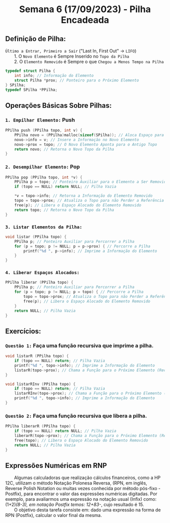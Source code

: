 <h1 align="center"> Semana 6 (17/09/2023) - Pilha Encadeada </h1>
 
## Definição de Pilha: 
`Último a Entrar, Primeiro a Sair` ("Last In, First Out" -> `LIFO`)	
<br>&emsp;&emsp;1.  O `Novo Elemento` é Sempre Inserido no `Topo da Pilha`
<br>&emsp;&emsp;2. O `Elemento Removido` é Sempre o que `Chegou a Menos Tempo na Pilha`

~~~c
typedef struct Pilha {
	int info; // Informação do Elemento
	struct Pilha *prox; // Ponteiro para o Próximo Elemento
} SPilha;
typedef SPilha *PPilha;
~~~




## Operações Básicas Sobre Pilhas:
### `1. Empilhar Elemento:` Push
~~~c
PPilha push (PPilha topo, int v) {
	PPilha novo = (PPilha)malloc(sizeof(SPilha)); // Aloca Espaço para o Novo Elemento
	novo->info = v; // Insere a Informação no Novo Elemento
	novo->prox = topo; // O Novo Elemento Aponta para o Antigo Topo
	return novo; // Retorna o Novo Topo da Pilha
}
~~~

### `2. Desempilhar Elemento:` Pop
~~~c
PPilha pop (PPilha topo, int *v) {
	PPilha p = topo; // Ponteiro Auxiliar para o Elemento a Ser Removido
	if (topo == NULL) return NULL; // Pilha Vazia

	*v = topo->info; // Retorna a Informação do Elemento Removido
	topo = topo->prox; // Atualiza o Topo para não Perder a Referência
	free(p); // Libera o Espaço Alocado do Elemento Removido
	return topo; // Retorna o Novo Topo da Pilha
}
~~~


### `3. Listar Elementos da Pilha:`
~~~c
void listar (PPilha topo) {
	PPilha p; // Ponteiro Auxiliar para Percorrer a Pilha
	for (p = topo; p != NULL; p = p->prox) { // Percorre a Pilha
		printf("%d ", p->info); // Imprime a Informação do Elemento
	}
}
~~~


### `4. Liberar Espaços Alocados:`
~~~c
PPilha liberar (PPilha topo) {
	PPilha p; // Ponteiro Auxiliar para Percorrer a Pilha
	for (p = topo; p != NULL; p = topo) { // Percorre a Pilha
		topo = topo->prox; // Atualiza o Topo para não Perder a Referência
		free(p); // Libera o Espaço Alocado do Elemento Removido
	}
	return NULL; // Pilha Vazia
}
~~~



## Exercícios:
### `Questão 1:` Faça uma função recursiva que imprime a pilha.
~~~c
void listarR (PPilha topo) {
	if (topo == NULL) return; // Pilha Vazia
	printf("%d ", topo->info); // Imprime a Informação do Elemento
	listarR(topo->prox); // Chama a Função para o Próximo Elemento (Recursão)
}
~~~

~~~c
void listarRInv (PPilha topo) {
	if (topo == NULL) return; // Pilha Vazia
	listarRInv(topo->prox); // Chama a Função para o Próximo Elemento (Recursão)
	printf("%d ", topo->info); // Imprime a Informação do Elemento
}
~~~

### `Questão 2:` Faça uma função recursiva que libera a pilha.
~~~c
PPilha liberarR (PPilha topo) {
	if (topo == NULL) return NULL; // Pilha Vazia
	liberarR(topo->prox); // Chama a Função para o Próximo Elemento (Recursão)
	free(topo); // Libera o Espaço Alocado do Elemento Removido
	return NULL; // Pilha Vazia
}
~~~

## Expressões Numéricas em RNP
&emsp;&emsp;Algumas calculadoras que realização cálculos financeiros, como a HP 12C, utilizam o método Notação Polonesa Reversa, (RPN, em inglês, Reverse Polish Notation ou muitas vezes conhecida por método pós-fixo - Postfix), para encontrar o valor das expressões numéricas digitadas. Por exemplo, para avaliarmos uma expressão na notação usual (Infix) como: (1+2)*(8-3), em notação Postfix temos: 12+83-*, cujo resultado é 15.
<br>&emsp;&emsp;O objetivo desta tarefa consiste em: dado uma expressão na forma de RPN (Postfix), calcular o valor final da mesma.
~~~c

~~~
